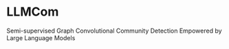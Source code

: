 # LLMCom
Semi-supervised Graph Convolutional Community Detection Empowered by Large Language Models
